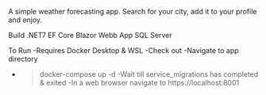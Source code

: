 A simple weather forecasting app.  Search for your city, add it to your profile and enjoy.  

Build
.NET7 EF Core Blazor Webb App
SQL Server

To Run
-Requires Docker Desktop & WSL
-Check out
-Navigate to app directory
- >docker-compose up -d
-Wait till service_migrations has completed & exited
-In a web browser navigate to https://localhost:8001
